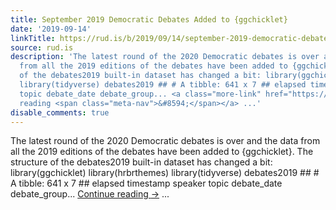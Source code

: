 ```yaml
---
title: September 2019 Democratic Debates Added to {ggchicklet}
date: '2019-09-14'
linkTitle: https://rud.is/b/2019/09/14/september-2019-democratic-debates-added-to-ggchicklet/
source: rud.is
description: 'The latest round of the 2020 Democratic debates is over and the data
  from all the 2019 editions of the debates have been added to {ggchicklet}. The structure
  of the debates2019 built-in dataset has changed a bit: library(ggchicklet) library(hrbrthemes)
  library(tidyverse) debates2019 ## # A tibble: 641 x 7 ## elapsed timestamp speaker
  topic debate_date debate_group... <a class="more-link" href="https://rud.is/b/2019/09/14/september-2019-democratic-debates-added-to-ggchicklet/">Continue
  reading <span class="meta-nav">&#8594;</span></a> ...'
disable_comments: true
---
```

The latest round of the 2020 Democratic debates is over and the data from all the 2019 editions of the debates have been added to {ggchicklet}. The structure of the debates2019 built-in dataset has changed a bit: library(ggchicklet) library(hrbrthemes) library(tidyverse) debates2019 ## # A tibble: 641 x 7 ## elapsed timestamp speaker topic debate_date debate_group... <a class="more-link" href="https://rud.is/b/2019/09/14/september-2019-democratic-debates-added-to-ggchicklet/">Continue reading <span class="meta-nav">&#8594;</span></a> ...